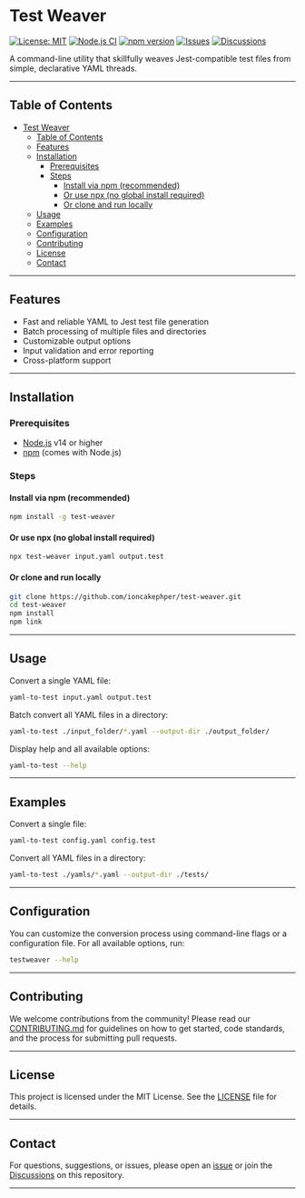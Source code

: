 # Test Weaver

[![License: MIT](https://img.shields.io/badge/License-MIT-yellow.svg)](LICENSE)
[![Node.js CI](https://github.com/ioncakephper/test-weaver/actions/workflows/node.js.yml/badge.svg)](https://github.com/ioncakephper/test-weaver/actions)
[![npm version](https://img.shields.io/npm/v/test-weaver.svg)](https://www.npmjs.com/package/test-weaver)
[![Issues](https://img.shields.io/github/issues/ioncakephper/test-weaver.svg)](https://github.com/ioncakephper/test-weaver/issues)
[![Discussions](https://img.shields.io/github/discussions/ioncakephper/test-weaver.svg)](https://github.com/ioncakephper/test-weaver/discussions)

A command-line utility that skillfully weaves Jest-compatible test files from simple, declarative YAML threads.

---

## Table of Contents

- [Test Weaver](#test-weaver)
  - [Table of Contents](#table-of-contents)
  - [Features](#features)
  - [Installation](#installation)
    - [Prerequisites](#prerequisites)
    - [Steps](#steps)
      - [Install via npm (recommended)](#install-via-npm-recommended)
      - [Or use npx (no global install required)](#or-use-npx-no-global-install-required)
      - [Or clone and run locally](#or-clone-and-run-locally)
  - [Usage](#usage)
  - [Examples](#examples)
  - [Configuration](#configuration)
  - [Contributing](#contributing)
  - [License](#license)
  - [Contact](#contact)

---

## Features

- Fast and reliable YAML to Jest test file generation
- Batch processing of multiple files and directories
- Customizable output options
- Input validation and error reporting
- Cross-platform support

---

## Installation

### Prerequisites

- [Node.js](https://nodejs.org/) v14 or higher
- [npm](https://www.npmjs.com/) (comes with Node.js)

### Steps

#### Install via npm (recommended)

```bash
npm install -g test-weaver
```

#### Or use npx (no global install required)

```bash
npx test-weaver input.yaml output.test
```

#### Or clone and run locally

```bash
git clone https://github.com/ioncakephper/test-weaver.git
cd test-weaver
npm install
npm link
```

---

## Usage

Convert a single YAML file:

```bash
yaml-to-test input.yaml output.test
```

Batch convert all YAML files in a directory:

```bash
yaml-to-test ./input_folder/*.yaml --output-dir ./output_folder/
```

Display help and all available options:

```bash
yaml-to-test --help
```

---

## Examples

Convert a single file:

```bash
yaml-to-test config.yaml config.test
```

Convert all YAML files in a directory:

```bash
yaml-to-test ./yamls/*.yaml --output-dir ./tests/
```

---

## Configuration

You can customize the conversion process using command-line flags or a configuration file. For all available options, run:

```bash
testweaver --help
```

---

## Contributing

We welcome contributions from the community! Please read our [CONTRIBUTING.md](CONTRIBUTING.md) for guidelines on how to get started, code standards, and the process for submitting pull requests.

---

## License

This project is licensed under the MIT License. See the [LICENSE](LICENSE) file for details.

---

## Contact

For questions, suggestions, or issues, please open an [issue](https://github.com/ioncakephper/testweaver/issues) or join the [Discussions](https://github.com/ioncakephper/testweaver/discussions) on this repository.

---

